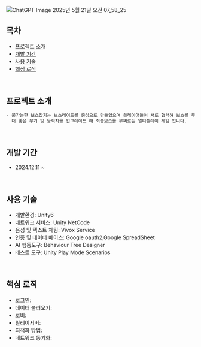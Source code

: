 ![ChatGPT Image 2025년 5월 21일 오전 07_58_25](https://github.com/user-attachments/assets/78780fee-a54d-4b52-90dc-0bca75f68ba7)
## **목차**

- [프로젝트 소개](#프로젝트-소개)
- [개발 기간](#개발-기간)
- [사용 기술](#사용-기술)
- [핵심 로직](#핵심-로직)
<br/>

## **프로젝트 소개** 
```scala
- 불가능한 보스잡기는 보스레이드를 중심으로 만들었으며 플레이어들이 서로 협력해 보스를 무찔러
  더 좋은 무기 및 능력치를 업그레이드 해 최종보스를 무찌르는 멀티플레이 게임 입니다.
```
<br/>

## **개발 기간** 
- 2024.12.11 ~ 
<br/>

## **사용 기술** 
- 개발환경: Unity6
- 네트워크 서비스: Unity NetCode
- 음성 및 텍스트 채팅: Vivox Service
- 인증 및 데이터 베이스: Google oauth2,Google SpreadSheet
- AI 행동도구: Behaviour Tree Designer
- 테스트 도구: Unity Play Mode Scenarios
<br/>


## **핵심 로직** 
- 로그인:
- 데이터 불러오기:
- 로비: 
- 릴레이서버:
- 최적화 방법:
- 네트워크 동기화:
<br/>
